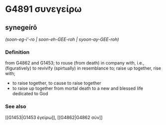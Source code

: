 # G4891 συνεγείρω

## synegeírō

_(soon-eg-i'-ro | soon-eh-GEE-roh | syoon-ay-GEE-roh)_

### Definition

from G4862 and G1453; to rouse (from death) in company with, i.e., (figuratively) to revivify (spirtually) in resemblance to; raise up together, rise with; 

- to raise together, to cause to raise together
- to raise up together from mortal death to a new and blessed life dedicated to God

### See also

[[G1453|G1453 ἐγείρω]], [[G4862|G4862 σύν]]
